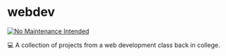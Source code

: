 # webdev
[![No Maintenance Intended](http://unmaintained.tech/badge.svg)](http://unmaintained.tech/)

💻 A collection of projects from a web development class back in college.
